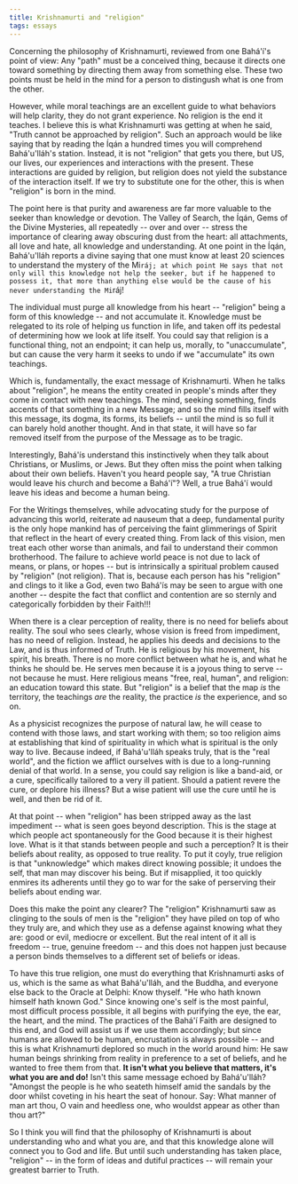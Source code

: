 ```yaml
---
title: Krishnamurti and "religion"
tags: essays
---
```


Concerning the philosophy of Krishnamurti, reviewed from one Bahá'í's
point of view: Any "path" must be a conceived thing, because it directs
one toward something by directing them away from something else. These
two points must be held in the mind for a person to distingush what is
one from the other.

However, while moral teachings are an excellent guide to what behaviors
will help clarity, they do not grant experience. No religion is the end
it teaches. I believe this is what Krishnamurti was getting at when he
said, "Truth cannot be approached by religion". Such an approach would
be like saying that by reading the Íqán a hundred times you will
comprehend Bahá'u'lláh's station. Instead, it is not "religion" that
gets you there, but US, our lives, our experiences and interactions with
the present. These interactions are guided by religion, but religion
does not yield the substance of the interaction itself. If we try to
substitute one for the other, this is when "religion" is born in the
mind.

The point here is that purity and awareness are far more valuable to the
seeker than knowledge or devotion. The Valley of Search, the Íqán, Gems
of the Divine Mysteries, all repeatedly -- over and over -- stress the
importance of clearing away obscuring dust from the heart: all
attachments, all love and hate, all knowledge and understanding. At one
point in the Íqán, Bahá'u'lláh reports a divine saying that one must
know at least 20 sciences to understand the mystery of the Mi`ráj; at
which point He says that not only will this knowledge not help the
seeker, but if he happened to possess it, that more than anything else
would be the cause of his never understanding the Mi`ráj!

The individual must purge all knowledge from his heart -- "religion"
being a form of this knowledge -- and not accumulate it. Knowledge must
be relegated to its role of helping us function in life, and taken off
its pedestal of determining how we look at life itself. You could say
that religion is a functional thing, not an endpoint; it can help us,
morally, to "unaccumulate", but can cause the very harm it seeks to undo
if we "accumulate" its own teachings.

Which is, fundamentally, the exact message of Krishnamurti. When he
talks about "religion", he means the entity created in people's minds
after they come in contact with new teachings. The mind, seeking
something, finds accents of that something in a new Message; and so the
mind fills itself with this message, its dogma, its forms, its beliefs
-- until the mind is so full it can barely hold another thought. And in
that state, it will have so far removed itself from the purpose of the
Message as to be tragic.

Interestingly, Bahá'ís understand this instinctively when they talk
about Christians, or Muslims, or Jews. But they often miss the point
when talking about their own beliefs. Haven't you heard people say, "A
true Christian would leave his church and become a Bahá'í"? Well, a true
Bahá'í would leave his ideas and become a human being.

For the Writings themselves, while advocating study for the purpose of
advancing this world, reiterate ad nauseum that a deep, fundamental
purity is the only hope mankind has of perceiving the faint glimmerings
of Spirit that reflect in the heart of every created thing. From lack of
this vision, men treat each other worse than animals, and fail to
understand their common brotherhood. The failure to achieve world peace
is not due to lack of means, or plans, or hopes -- but is intrinsically
a spiritual problem caused by "religion" (not religion). That is,
because each person has his "religion" and clings to it like a God, even
two Bahá'ís may be seen to argue with one another -- despite the fact
that conflict and contention are so sternly and categorically forbidden
by their Faith!!!

When there is a clear perception of reality, there is no need for
beliefs about reality. The soul who sees clearly, whose vision is freed
from impediment, has no need of religion. Instead, he applies his deeds
and decisions to the Law, and is thus informed of Truth. He is religious
by his movement, his spirit, his breath. There is no more conflict
between what he is, and what he thinks he should be. He serves men
because it is a joyous thing to serve -- not because he must. Here
religious means "free, real, human", and religion: an education toward
this state. But "religion" is a belief that the map *is* the territory,
the teachings *are* the reality, the practice *is* the experience, and
so on.

As a physicist recognizes the purpose of natural law, he will cease to
contend with those laws, and start working with them; so too religion
aims at establishing that kind of spirituality in which what is
spiritual is the only way to live. Because indeed, if Bahá'u'lláh speaks
truly, that is the "real world", and the fiction we afflict ourselves
with is due to a long-running denial of that world. In a sense, you
could say religion is like a band-aid, or a cure, specifically tailored
to a very ill patient. Should a patient revere the cure, or deplore his
illness? But a wise patient will use the cure until he is well, and then
be rid of it.

At that point -- when "religion" has been stripped away as the last
impediment -- what is seen goes beyond description. This is the stage at
which people act spontaneously for the Good because it is their highest
love. What is it that stands between people and such a perception? It is
their beliefs about reality, as opposed to true reality. To put it
coyly, true religion is that "unknowledge" which makes direct knowing
possible; it undoes the self, that man may discover his being. But if
misapplied, it too quickly enmires its adherents until they go to war
for the sake of perserving their beliefs about ending war.

Does this make the point any clearer? The "religion" Krishnamurti saw as
clinging to the souls of men is the "religion" they have piled on top of
who they truly are, and which they use as a defense against knowing what
they are: good or evil, mediocre or excellent. But the real intent of it
all is freedom -- true, genuine freedom -- and this does not happen just
because a person binds themselves to a different set of beliefs or
ideas.

To have this true religion, one must do everything that Krishnamurti
asks of us, which is the same as what Bahá'u'lláh, and the Buddha, and
everyone else back to the Oracle at Delphi: Know thyself. "He who hath
known himself hath known God." Since knowing one's self is the most
painful, most difficult process possible, it all begins with purifying
the eye, the ear, the heart, and the mind. The practices of the Bahá'í
Faith are designed to this end, and God will assist us if we use them
accordingly; but since humans are allowed to be human, encrustation is
always possible -- and this is what Krishnamurti deplored so much in the
world around him: He saw human beings shrinking from reality in
preference to a set of beliefs, and he wanted to free them from that. **It
isn't what you believe that matters, it's what you are and do!** Isn't
this same message echoed by Bahá'u'lláh? "Amongst the people is he who
seateth himself amid the sandals by the door whilst coveting in his
heart the seat of honour. Say: What manner of man art thou, O vain and
heedless one, who wouldst appear as other than thou art?"

So I think you will find that the philosophy of Krishnamurti is about
understanding who and what you are, and that this knowledge alone will
connect you to God and life. But until such understanding has taken
place, "religion" -- in the form of ideas and dutiful practices -- will
remain your greatest barrier to Truth.


